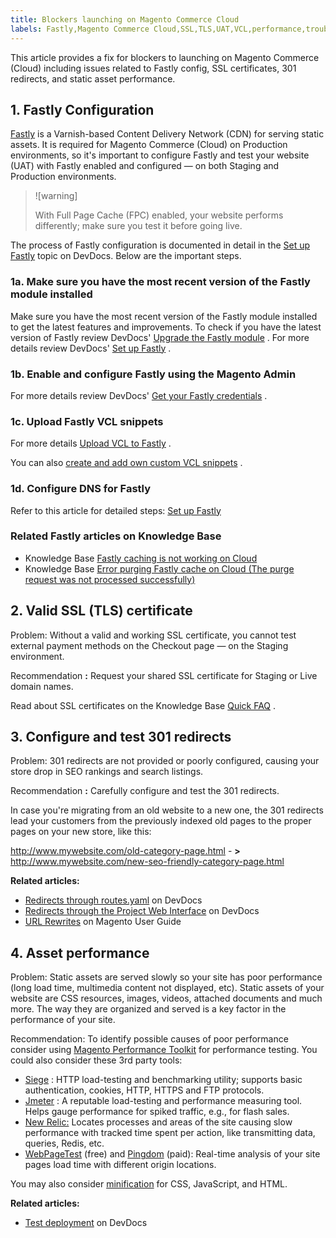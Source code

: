 ```yaml
---
title: Blockers launching on Magento Commerce Cloud
labels: Fastly,Magento Commerce Cloud,SSL,TLS,UAT,VCL,performance,troubleshooting
---
```


This article provides a fix for blockers to launching on Magento Commerce (Cloud) including issues related to Fastly config, SSL certificates, 301 redirects, and static asset performance.

## 1. Fastly Configuration

 [Fastly](https://www.fastly.com/) is a Varnish-based Content Delivery Network (CDN) for serving static assets. It is required for Magento Commerce (Cloud) on Production environments, so it's important to configure Fastly and test your website (UAT) with Fastly enabled and configured — on both Staging and Production environments.

>![warning]
>
>With Full Page Cache (FPC) enabled, your website performs differently; make sure you test it before going live.

The process of Fastly configuration is documented in detail in the [Set up Fastly](http://devdocs.magento.com/guides/v2.2/cloud/access-acct/fastly.html) topic on DevDocs. Below are the important steps.

### 1a. Make sure you have the most recent version of the Fastly module installed

Make sure you have the most recent version of the Fastly module installed to get the latest features and improvements. To check if you have the latest version of Fastly review DevDocs' [Upgrade the Fastly module](https://devdocs.magento.com/cloud/cdn/configure-fastly.html#upgrade) . For more details review DevDocs' [Set up Fastly](https://devdocs.magento.com/cloud/cdn/configure-fastly.html) .

### 1b. Enable and configure Fastly using the Magento Admin

For more details review DevDocs' [Get your Fastly credentials](http://devdocs.magento.com/guides/v2.2/cloud/access-acct/fastly.html#cloud-fastly-creds) .

### 1c. Upload Fastly VCL snippets

For more details [Upload VCL to Fastly](https://devdocs.magento.com/cloud/cdn/configure-fastly.html#upload-vcl-snippets) .

You can also [create and add own custom VCL snippets](https://devdocs.magento.com/cloud/cdn/cloud-vcl-custom-snippets.html) .

### 1d. Configure DNS for Fastly

Refer to this article for detailed steps: [Set up Fastly](http://devdocs.magento.com/guides/v2.2/cloud/access-acct/fastly.html#fastly-dns) 

### Related Fastly articles on Knowledge Base

* Knowledge Base [Fastly caching is not working on Cloud](https://support.magento.com/hc/en-us/articles/115001853074-Fastly-caching-is-not-working-for-sites-for-Magento-Commerce-Cloud) 
* Knowledge Base [Error purging Fastly cache on Cloud (The purge request was not processed successfully)](https://support.magento.com/hc/en-us/articles/115001853194-Fastly-purges-do-not-process-successfully-for-Magento-Commerce-Cloud) 

## 2. Valid SSL (TLS) certificate

Problem: Without a valid and working SSL certificate, you cannot test external payment methods on the Checkout page — on the Staging environment.

Recommendation **:** Request your shared SSL certificate for Staging or Live domain names.

Read about SSL certificates on the Knowledge Base [Quick FAQ](https://support.magento.com/hc/en-us/articles/115004685333) .

## 3. Configure and test 301 redirects

Problem: 301 redirects are not provided or poorly configured, causing your store drop in SEO rankings and search listings.

Recommendation **:** Carefully configure and test the 301 redirects.

In case you're migrating from an old website to a new one, the 301 redirects lead your customers from the previously indexed old pages to the proper pages on your new store, like this:

http://www.mywebsite.com/old-category-page.html - **>** http://www.mywebsite.com/new-seo-friendly-category-page.html

 **Related articles:** 

* [Redirects through routes.yaml](http://devdocs.magento.com/guides/v2.2/cloud/project/project-routes-more-redir.html) on DevDocs
* [Redirects through the Project Web Interface](http://devdocs.magento.com/guides/v2.2/cloud/project/project-webint-basic.html#project-conf-env-route) on DevDocs
* [URL Rewrites](http://docs.magento.com/m2/ee/user_guide/marketing/url-rewrite.html) on Magento User Guide

## 4. Asset performance

Problem: Static assets are served slowly so your site has poor performance (long load time, multimedia content not displayed, etc). Static assets of your website are CSS resources, images, videos, attached documents and much more. The way they are organized and served is a key factor in the performance of your site.

Recommendation: To identify possible causes of poor performance consider using [Magento Performance Toolkit](https://github.com/magento/magento2/tree/2.3/setup/performance-toolkit) for performance testing. You could also consider these 3rd party tools:

* [Siege](https://www.joedog.org/siege-home/) : HTTP load-testing and benchmarking utility; supports basic authentication, cookies, HTTP, HTTPS and FTP protocols.
* [Jmeter](http://jmeter.apache.org/) : A reputable load-testing and performance measuring tool. Helps gauge performance for spiked traffic, e.g., for flash sales.
* [New Relic:](https://support.newrelic.com/) Locates processes and areas of the site causing slow performance with tracked time spent per action, like transmitting data, queries, Redis, etc.
* [WebPageTest](https://www.webpagetest.org/) (free) and [Pingdom](https://www.pingdom.com/) (paid): Real-time analysis of your site pages load time with different origin locations.

You may also consider [minification](https://devdocs.magento.com/cloud/live/sens-data-over.html#cloud-clp-settings) for CSS, JavaScript, and HTML.

 **Related articles:** 

* [Test deployment](http://devdocs.magento.com/guides/v2.2/cloud/live/stage-prod-test.html) on DevDocs

